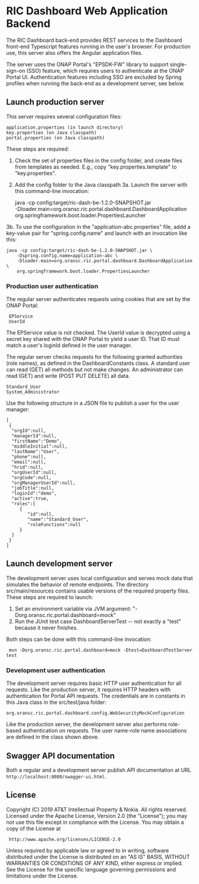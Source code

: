 # RIC Dashboard Web Application Backend

The RIC Dashboard back-end provides REST services to the Dashboard
front-end Typescript features running in the user's browser.  For
production use, this server also offers the Angular application files.

The server uses the ONAP Portal's "EPSDK-FW" library to support
single-sign-on (SSO) feature, which requires users to authenticate
at the ONAP Portal UI.  Authentication features including SSO are
excluded by Spring profiles when running the back-end as a development
server, see below.

## Launch production server

This server requires several configuration files:

    application.properties (in launch directory)
    key.properties (on Java classpath)
    portal.properties (on Java classpath)

These steps are required:

1. Check the set of properties files in the config folder, and create
   files from templates as needed.  E.g., copy
   "key.properties.template" to "key.properties".
2. Add the config folder to the Java classpath
3a. Launch the server with this command-line invocation:

    java -cp config:target/ric-dash-be-1.2.0-SNAPSHOT.jar \
        -Dloader.main=org.oransc.ric.portal.dashboard.DashboardApplication \
        org.springframework.boot.loader.PropertiesLauncher

3b. To use the configuration in the "application-abc.properties" file, addd a
key-value pair for "spring.config.name" and launch with an invocation like this:

    java -cp config:target/ric-dash-be-1.2.0-SNAPSHOT.jar \
        -Dspring.config.name=application-abc \
        -Dloader.main=org.oransc.ric.portal.dashboard.DashboardApplication \
        org.springframework.boot.loader.PropertiesLauncher

### Production user authentication

The regular server authenticates requests using cookies that are set
by the ONAP Portal:

     EPService
     UserId

The EPService value is not checked.  The UserId value is decrypted
using a secret key shared with the ONAP Portal to yield a user ID.
That ID must match a user's loginId defined in the user manager.

The regular server checks requests for the following granted
authorities (role names), as defined in the DashboardConstants class.
A standard user can read (GET) all methods but not make changes.
An administrator can read (GET) and write (POST PUT DELETE) all data.

    Standard_User
	System_Administrator

Use the following structure in a JSON file to publish a user for the
user manager:

    [
     {
      "orgId":null,
      "managerId":null,
      "firstName":"Demo",
      "middleInitial":null,
      "lastName":"User",
      "phone":null,
      "email":null,
      "hrid":null,
      "orgUserId":null,
      "orgCode":null,
      "orgManagerUserId":null,
      "jobTitle":null,
      "loginId":"demo",
      "active":true,
      "roles":[
         {
            "id":null,
            "name":"Standard_User",
            "roleFunctions":null
         }
      ]
     }
    ]


## Launch development server

The development server uses local configuration and serves mock data
that simulates the behavior of remote endpoints.  The directory
src/main/resources contains usable versions of the required property
files.  These steps are required to launch:

1. Set an environment variable via JVM argument: "-Dorg.oransc.ric.portal.dashboard=mock"
2. Run the JUnit test case DashboardServerTest -- not exactly a "test" because it never finishes.

Both steps can be done with this command-line invocation:

     mvn -Dorg.oransc.ric.portal.dashboard=mock -Dtest=DashboardTestServer test

### Development user authentication

The development server requires basic HTTP user authentication for all requests. Like
the production server, it requires HTTP headers with authentication for Portal API
requests.  The credentials are in constants in this Java class in the src/test/java
folder:

    org.oransc.ric.portal.dashboard.config.WebSecurityMockConfiguration

Like the production server, the development server also performs role-based
authentication on requests. The user name-role  name associations are defined
in the class shown above.

## Swagger API documentation

Both a regular and a development server publish API documentation at URL `http://localhost:8080/swagger-ui.html`.

## License

Copyright (C) 2019 AT&T Intellectual Property & Nokia. All rights reserved.
Licensed under the Apache License, Version 2.0 (the "License");
you may not use this file except in compliance with the License.
You may obtain a copy of the License at

     http://www.apache.org/licenses/LICENSE-2.0

Unless required by applicable law or agreed to in writing, software
distributed under the License is distributed on an "AS IS" BASIS,
WITHOUT WARRANTIES OR CONDITIONS OF ANY KIND, either express or implied.
See the License for the specific language governing permissions and
limitations under the License.

